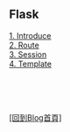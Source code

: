 ## Flask

[1. Introduce](introduce.md)  
[2. Route](route.md)  
[3. Session](session.md)  
[4. Template](template.md)

<br/><br/><br/>

[[回到Blog首頁]](../index.md)  
